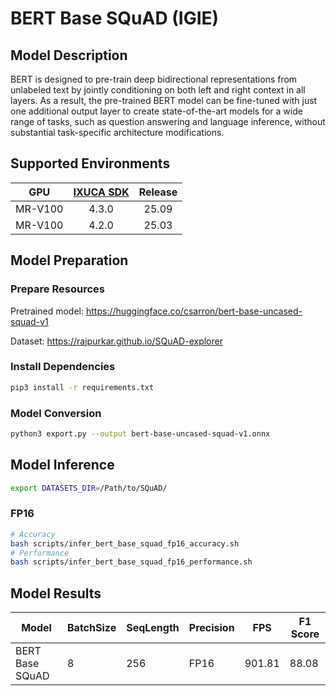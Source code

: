 # BERT Base SQuAD (IGIE)

## Model Description

BERT is designed to pre-train deep bidirectional representations from unlabeled text by jointly conditioning on both left and right context in all layers. As a result, the pre-trained BERT model can be fine-tuned with just one additional output layer to create state-of-the-art models for a wide range of tasks, such as question answering and language inference, without substantial task-specific architecture modifications.

## Supported Environments

| GPU    | [IXUCA SDK](https://gitee.com/deep-spark/deepspark#%E5%A4%A9%E6%95%B0%E6%99%BA%E7%AE%97%E8%BD%AF%E4%BB%B6%E6%A0%88-ixuca) | Release |
| :----: | :----: | :----: |
| MR-V100 | 4.3.0 | 25.09 |
| MR-V100 | 4.2.0 | 25.03 |

## Model Preparation

### Prepare Resources

Pretrained model: <https://huggingface.co/csarron/bert-base-uncased-squad-v1>

Dataset: <https://rajpurkar.github.io/SQuAD-explorer>

### Install Dependencies

```bash
pip3 install -r requirements.txt
```

### Model Conversion

```bash
python3 export.py --output bert-base-uncased-squad-v1.onnx
```

## Model Inference

```bash
export DATASETS_DIR=/Path/to/SQuAD/
```

### FP16

```bash
# Accuracy
bash scripts/infer_bert_base_squad_fp16_accuracy.sh
# Performance
bash scripts/infer_bert_base_squad_fp16_performance.sh
```

## Model Results

| Model           | BatchSize | SeqLength | Precision | FPS    | F1 Score |
| --------------- | --------- | --------- | --------- | ------ | -------- |
| BERT Base SQuAD | 8         | 256       | FP16      | 901.81 | 88.08    |
